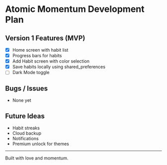 # Atomic Momentum Development Plan

## Version 1 Features (MVP)
- [x] Home screen with habit list
- [x] Progress bars for habits
- [x] Add Habit screen with color selection
- [x] Save habits locally using shared_preferences
- [ ] Dark Mode toggle

## Bugs / Issues
- None yet

## Future Ideas
- Habit streaks
- Cloud backup
- Notifications
- Premium unlock for themes

---
Built with love and momentum.